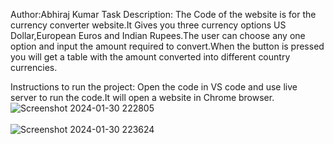 Author:Abhiraj Kumar
Task Description:
The Code of the website is for the currency converter website.It Gives you three currency options US Dollar,European Euros and Indian Rupees.The user can choose any one option and input the amount required to convert.When the button is pressed you will get a table with the amount converted into different country currencies.

Instructions to run the project:
Open the code in VS code and use live server to run the code.It will open a website in Chrome browser.
<br>
![Screenshot 2024-01-30 222805](https://github.com/Quantique-Realm/Software-Programming/assets/75321824/eb80db5c-0ddb-4b5c-ae83-3628fa47b62e)
</br>
<br>
![Screenshot 2024-01-30 223624](https://github.com/Quantique-Realm/Software-Programming/assets/75321824/3d92c371-daf8-4572-a1ea-29d132deb4f4)
</br>
